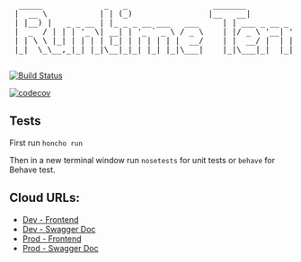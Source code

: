 
<pre>
  _____             _   _                  _______
 |  __ \           | | (_)                |__   __|
 | |__) |   _ _ __ | |_ _ _ __ ___   ___     | | ___ _ __ _ __ ___  _ __
 |  _  / | | | '_ \| __| | '_ ` _ \ / _ \    | |/ _ \ '__| '__/ _ \| '__|
 | | \ \ |_| | | | | |_| | | | | | |  __/    | |  __/ |  | | | (_) | |
 |_|  \_\__,_|_| |_|\__|_|_| |_| |_|\___|    |_|\___|_|  |_|  \___/|_|

</pre>

[![Build Status](https://github.com/NYU-DevOps-2022/orders/actions/workflows/tdd.yml/badge.svg)](https://github.com/NYU-DevOps-2022/orders/actions)

[![codecov](https://codecov.io/gh/NYU-DevOps-2022/orders/branch/main/graph/badge.svg?token=PTK7NZM3ZT)](https://codecov.io/gh/NYU-DevOps-2022/orders)

## Tests

First run `honcho run`

Then in a new terminal window run `nosetests` for unit tests or `behave` for Behave test.


## Cloud URLs:
* [Dev - Frontend](https://devops-orders.us-south.cf.appdomain.cloud)
* [Dev - Swagger Doc](https://devops-orders.us-south.cf.appdomain.cloud/apidocs)
* [Prod - Frontend](https://prod-orders.us-south.cf.appdomain.cloud)
* [Prod - Swagger Doc](https://prod-orders.us-south.cf.appdomain.cloud/apidocs)